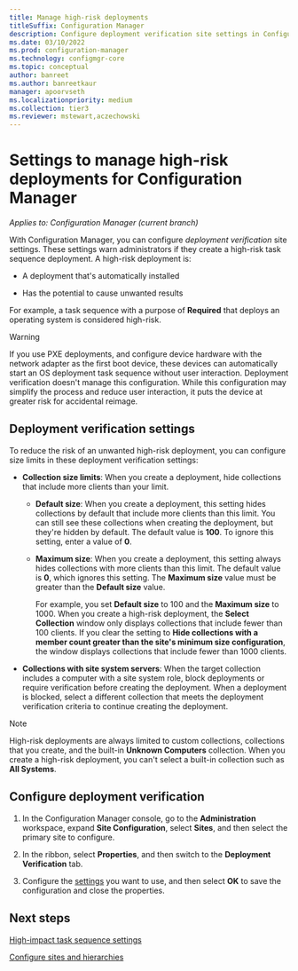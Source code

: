 ```yaml
---
title: Manage high-risk deployments
titleSuffix: Configuration Manager
description: Configure deployment verification site settings in Configuration Manager to warn admins if they create a high-risk deployment.
ms.date: 03/10/2022
ms.prod: configuration-manager
ms.technology: configmgr-core
ms.topic: conceptual
author: banreet
ms.author: banreetkaur
manager: apoorvseth
ms.localizationpriority: medium
ms.collection: tier3
ms.reviewer: mstewart,aczechowski
---
```


# Settings to manage high-risk deployments for Configuration Manager

*Applies to: Configuration Manager (current branch)*

With Configuration Manager, you can configure *deployment verification* site settings. These settings warn administrators if they create a high-risk task sequence deployment. A high-risk deployment is:  

- A deployment that's automatically installed  

- Has the potential to cause unwanted results  

For example, a task sequence with a purpose of **Required** that deploys an operating system is considered high-risk.  

> [!WARNING]
> If you use PXE deployments, and configure device hardware with the network adapter as the first boot device, these devices can automatically start an OS deployment task sequence without user interaction. Deployment verification doesn't manage this configuration. While this configuration may simplify the process and reduce user interaction, it puts the device at greater risk for accidental reimage.

## <a name="bkmk_settings"></a> Deployment verification settings

To reduce the risk of an unwanted high-risk deployment, you can configure size limits in these deployment verification settings:  

- **Collection size limits**: When you create a deployment, hide collections that include more clients than your limit.  

  - **Default size**: When you create a deployment, this setting hides collections by default that include more clients than this limit. You can still see these collections when creating the deployment, but they're hidden by default. The default value is **100**. To ignore this setting, enter a value of **0**.  

  - **Maximum size**: When you create a deployment, this setting always hides collections with more clients than this limit. The default value is **0**, which ignores this setting. The **Maximum size** value must be greater than the **Default size** value.  

    For example, you set **Default size** to 100 and the **Maximum size** to 1000. When you create a high-risk deployment, the **Select Collection** window only displays collections that include fewer than 100 clients. If you clear the setting to **Hide collections with a member count greater than the site's minimum size configuration**, the window displays collections that include fewer than 1000 clients.  

- **Collections with site system servers**: When the target collection includes a computer with a site system role, block deployments or require verification before creating the deployment. When a deployment is blocked, select a different collection that meets the deployment verification criteria to continue creating the deployment.  

> [!NOTE]
> High-risk deployments are always limited to custom collections, collections that you create, and the built-in **Unknown Computers** collection. When you create a high-risk deployment, you can't select a built-in collection such as **All Systems**.  

## Configure deployment verification

1. In the Configuration Manager console, go to the **Administration** workspace, expand **Site Configuration**, select **Sites**, and then select the primary site to configure.

2. In the ribbon, select **Properties**, and then switch to the **Deployment Verification** tab.

3. Configure the [settings](#bkmk_settings) you want to use, and then select **OK** to save the configuration and close the properties.

## Next steps

[High-impact task sequence settings](../../../osd/deploy-use/high-impact-task-sequence-settings.md)

[Configure sites and hierarchies](../deploy/configure/configure-sites-and-hierarchies.md)
